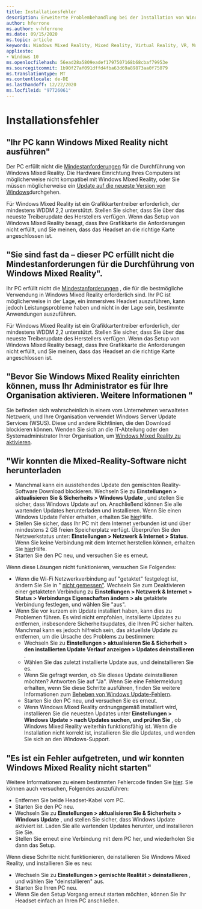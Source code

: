 ```yaml
---
title: Installationsfehler
description: Erweiterte Problembehandlung bei der Installation von Windows Mixed Reality, die über die standardmäßige Kundensupport Dokumentation hinausgeht.
author: hferrone
ms.author: v-hferrone
ms.date: 09/15/2020
ms.topic: article
keywords: Windows Mixed Reality, Mixed Reality, Virtual Reality, VR, Mr, Problembehandlung, Fehler, Hilfe, Support, Installation
appliesto:
- Windows 10
ms.openlocfilehash: 56ead28a5809eadef1797507168b68cbaf79953e
ms.sourcegitcommit: 1b90f27af091dffd4fba63d69a89873aa0f75079
ms.translationtype: MT
ms.contentlocale: de-DE
ms.lasthandoff: 12/22/2020
ms.locfileid: "97726061"
---
```

# <a name="installation-errors"></a>Installationsfehler

## <a name="your-pc-cant-run-windows-mixed-reality"></a>"Ihr PC kann Windows Mixed Reality nicht ausführen"

Der PC erfüllt nicht die [Mindestanforderungen](https://support.microsoft.com/help/4039260/windows-10-mixed-reality-pc-hardware-guidelines) für die Durchführung von Windows Mixed Reality. Die Hardware Einrichtung Ihres Computers ist möglicherweise nicht kompatibel mit Windows Mixed Reality, oder Sie müssen möglicherweise ein [Update auf die neueste Version von Windows](https://support.microsoft.com/help/12373/windows-update-faq)durchgehen. 

Für Windows Mixed Reality ist ein Grafikkartentreiber erforderlich, der mindestens WDDM 2,2 unterstützt. Stellen Sie sicher, dass Sie über das neueste Treiberupdate des Herstellers verfügen. Wenn das Setup von Windows Mixed Reality besagt, dass Ihre Grafikkarte die Anforderungen nicht erfüllt, und Sie meinen, dass das Headset an die richtige Karte angeschlossen ist.

## <a name="youre-nearly-therethis-pc-doesnt-meet-the-minimum-requirements-needed-to-run-windows-mixed-reality"></a>"Sie sind fast da – dieser PC erfüllt nicht die Mindestanforderungen für die Durchführung von Windows Mixed Reality".

Ihr PC erfüllt nicht die [Mindestanforderungen](https://support.microsoft.com/help/4039260/windows-10-mixed-reality-pc-hardware-guidelines) , die für die bestmögliche Verwendung in Windows Mixed Reality erforderlich sind. Ihr PC ist möglicherweise in der Lage, ein immersives Headset auszuführen, kann jedoch Leistungsprobleme haben und nicht in der Lage sein, bestimmte Anwendungen auszuführen.

Für Windows Mixed Reality ist ein Grafikkartentreiber erforderlich, der mindestens WDDM 2,2 unterstützt. Stellen Sie sicher, dass Sie über das neueste Treiberupdate des Herstellers verfügen. Wenn das Setup von Windows Mixed Reality besagt, dass Ihre Grafikkarte die Anforderungen nicht erfüllt, und Sie meinen, dass das Headset an die richtige Karte angeschlossen ist.

## <a name="before-we-can-set-up-windows-mixed-reality-your-administrator-will-need-to-enable-it-for-your-organization-learn-more"></a>"Bevor Sie Windows Mixed Reality einrichten können, muss Ihr Administrator es für Ihre Organisation aktivieren. Weitere Informationen "

Sie befinden sich wahrscheinlich in einem vom Unternehmen verwalteten Netzwerk, und Ihre Organisation verwendet Windows Server Update Services (WSUS). Diese und andere Richtlinien, die den Download blockieren können. Wenden Sie sich an die IT-Abteilung oder den Systemadministrator Ihrer Organisation, um [Windows Mixed Reality zu aktivieren](https://docs.microsoft.com/windows/application-management/manage-windows-mixed-reality#enable).

## <a name="we-couldnt-download-the-mixed-reality-software-or-hang-tight-while-we-do-some-downloading"></a>"Wir konnten die Mixed-Reality-Software nicht herunterladen

* Manchmal kann ein ausstehendes Update den gemischten Reality-Software Download blockieren. Wechseln Sie zu **Einstellungen > aktualisieren Sie & Sicherheits > Windows Update** , und stellen Sie sicher, dass Windows Update auf on. Anschließend können Sie alle wartenden Updates herunterladen und installieren. Wenn Sie einen Windows Update Fehler erhalten, erhalten Sie [hier](https://support.microsoft.com/help/10164/fix-windows-update-errors)Hilfe.
* Stellen Sie sicher, dass Ihr PC mit dem Internet verbunden ist und über mindestens 2 GB freien Speicherplatz verfügt. Überprüfen Sie den Netzwerkstatus unter: **Einstellungen > Netzwerk & Internet > Status**. Wenn Sie keine Verbindung mit dem Internet herstellen können, erhalten Sie [hier](https://support.microsoft.com/help/10741/windows-10-fix-network-connection-issues)Hilfe.  
* Starten Sie den PC neu, und versuchen Sie es erneut. 

Wenn diese Lösungen nicht funktionieren, versuchen Sie Folgendes:
* Wenn die Wi-Fi Netzwerkverbindung auf "getaktet" festgelegt ist, ändern Sie Sie in " [nicht gemessen"](https://support.microsoft.com//help/17452/windows-metered-internet-connections-faq). Wechseln Sie zum Deaktivieren einer getakteten Verbindung zu **Einstellungen > Netzwerk & Internet > Status > Verbindungs Eigenschaften ändern > als** getaktete Verbindung festlegen, und wählen Sie "aus".  
* Wenn Sie vor kurzem ein Update installiert haben, kann dies zu Problemen führen. Es wird nicht empfohlen, installierte Updates zu entfernen, insbesondere Sicherheitsupdates, die Ihren PC sicher halten. Manchmal kann es jedoch hilfreich sein, das aktuellste Update zu entfernen, um die Ursache des Problems zu bestimmen: 
    * Wechseln Sie zu **Einstellungen > aktualisieren Sie & Sicherheit > den installierten Update Verlauf anzeigen > Updates deinstallieren** .
    * Wählen Sie das zuletzt installierte Update aus, und deinstallieren Sie es.
    * Wenn Sie gefragt werden, ob Sie dieses Update deinstallieren möchten? Antworten Sie auf "Ja". Wenn Sie eine Fehlermeldung erhalten, wenn Sie diese Schritte ausführen, finden Sie weitere Informationen zum [Beheben von Windows Update-Fehlern](https://support.microsoft.com//help/10164/fix-windows-update-errors). 
    * Starten Sie den PC neu, und versuchen Sie es erneut. 
    * Wenn Windows Mixed Reality ordnungsgemäß installiert wird, installieren Sie die neuesten Updates unter **Einstellungen > Windows Update > nach Updates suchen, und prüfen Sie** , ob Windows Mixed Reality weiterhin funktionsfähig ist. Wenn die Installation nicht korrekt ist, installieren Sie die Updates, und wenden Sie sich an den Windows-Support. 

## <a name="something-went-wrong-and-we-couldnt-start-windows-mixed-reality"></a>"Es ist ein Fehler aufgetreten, und wir konnten Windows Mixed Reality nicht starten"
Weitere Informationen zu einem bestimmten Fehlercode finden Sie [hier](error-codes.md). Sie können auch versuchen, Folgendes auszuführen:

* Entfernen Sie beide Headset-Kabel vom PC.
* Starten Sie den PC neu.
* Wechseln Sie zu **Einstellungen > aktualisieren Sie & Sicherheits > Windows Update** , und stellen Sie sicher, dass Windows Update aktiviert ist. Laden Sie alle wartenden Updates herunter, und installieren Sie Sie.
* Stellen Sie erneut eine Verbindung mit dem PC her, und wiederholen Sie dann das Setup.

Wenn diese Schritte nicht funktionieren, deinstallieren Sie Windows Mixed Reality, und installieren Sie es neu:
* Wechseln Sie zu **Einstellungen > gemischte Realität > deinstallieren** , und wählen Sie "deinstallieren" aus. 
* Starten Sie Ihren PC neu. 
* Wenn Sie den Setup Vorgang erneut starten möchten, können Sie Ihr Headset einfach an Ihren PC anschließen.
